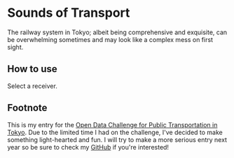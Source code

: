 # Sounds of Transport

The railway system in Tokyo; albeit being comprehensive and exquisite, can be overwhelming sometimes and may look like a complex mess on first sight.

## How to use

Select a receiver.

## Footnote

This is my entry for the [Open Data Challenge for Public Transportation in Tokyo](https://tokyochallenge.odpt.org/en/index.html).
Due to the limited time I had on the challenge, I've decided to make something light-hearted and fun. I will try to make a more serious entry next year so be sure to check my [GitHub](https://github.com/umutto) if you're interested!
